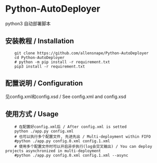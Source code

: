# Python-AutoDeployer

python3 自动部署脚本

## 安装教程 / Installation

``` shell
    git clone https://github.com/allensnape/Python-AutoDeployer
    cd Python-AutoDeployer
    # python -m pip install -r requirement.txt
    pip3 install -r requirement.txt
```

## 配置说明 / Configuration
见config.xml和config.xsd / See config.xml and config.xsd

## 使用方式 / Usage

``` shell
    # 在配置好config.xml后 / After config.xml is setted
    python ./app.py config.xml
    # 也可以执行多个配置文件, 先进先出 / Multi-deployment within FIFO
    #python ./app.py config.0.xml config.1.xml
    # 使用多个配置文件时可以开启异步执行(log会交叉输出) / You can deploy projects asynchronized in multi-deployment
    #python ./app.py config.0.xml config.1.xml --async
```

